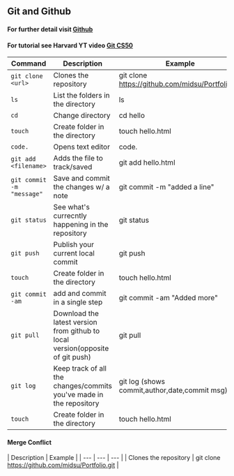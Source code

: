 
## Git and Github   
#### For further  detail visit [Github](https://docs.github.com/en/get-started/writing-on-github/getting-started-with-writing-and-formatting-on-github/basic-writing-and-formatting-syntax)
#### For tutorial see Harvard YT video [Git CS50](https://www.youtube.com/watch?v=NcoBAfJ6l2Q)

| Command | Description | Example |
| --- | --- | --- |
| `git clone <url>` | Clones the repository | git clone https://github.com/midsu/Portfolio.git |
| `ls` | List the folders in the directory | ls |
| `cd` | Change directory | cd hello |
| `touch` | Create folder in the directory | touch hello.html |
| `code.` | Opens text editor | code. |
| `git add <filename>` | Adds the file to track/saved | git add hello.html |
| `git commit -m "message"` | Save and commit the changes w/ a note | git commit -m "added a line" |
| `git status` | See what's currecntly happening in the repository | git status |
| `git push` | Publish your current local commit | git push |
| `touch` | Create folder in the directory | touch hello.html |
| `git commit -am` | add and commit in a single step | git commit -am "Added more" |
| `git pull` | Download the latest version from github to local version(opposite of git push) | git pull |
| `git log` | Keep track of all the changes/commits you've made in the repository | git log (shows commit,author,date,commit msg) |
| `touch` | Create folder in the directory | touch hello.html |

#### Merge Conflict

| Description | Example |
| --- | --- | --- |
| Clones the repository | git clone https://github.com/midsu/Portfolio.git |




